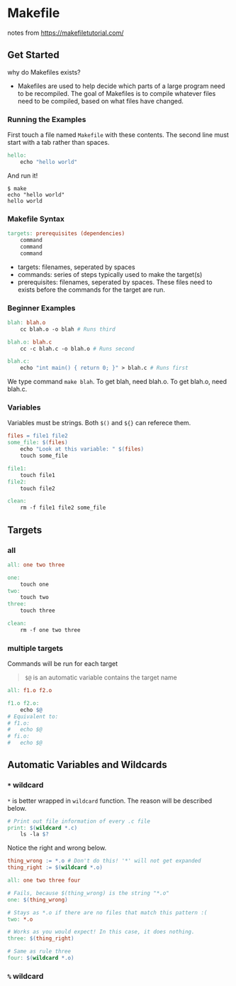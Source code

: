 # Makefile

notes from https://makefiletutorial.com/

## Get Started

why do Makefiles exists?

- Makefiles are used to help decide which parts of a large program need to be recompiled. The goal of Makefiles is to compile whatever files need to be compiled, based on what files have changed.

### Running the Examples

First touch a file named `Makefile` with these contents. The second line must start with a tab rather than spaces.

```makefile
hello:
    echo "hello world"
```

And run it!

```
$ make
echo "hello world"
hello world
```

### Makefile Syntax

```makefile
targets: prerequisites (dependencies)
    command
    command
    command
```

- targets: filenames, seperated by spaces
- commands: series of steps typically used to make the target(s)
- prerequisites: filenames, seperated by spaces. These files need to exists before the commands for the target are run.

### Beginner Examples

```makefile
blah: blah.o
    cc blah.o -o blah # Runs third

blah.o: blah.c
    cc -c blah.c -o blah.o # Runs second

blah.c:
    echo "int main() { return 0; }" > blah.c # Runs first
```

We type command `make blah`. To get blah, need blah.o. To get blah.o, need blah.c.

### Variables

Variables must be strings. Both `$()` and `${}` can referece them.

```makefile
files = file1 file2
some_file: $(files)
	echo "Look at this variable: " $(files)
	touch some_file

file1:
	touch file1
file2:
	touch file2

clean:
	rm -f file1 file2 some_file
```

## Targets

### all

```makefile
all: one two three

one:
	touch one
two:
	touch two
three:
	touch three

clean:
	rm -f one two three
```

### multiple targets

Commands will be run for each target

> `$@` is an automatic variable contains the target name

```makefile
all: f1.o f2.o

f1.o f2.o:
	echo $@
# Equivalent to:
# f1.o:
#	echo $@
# fi.o:
#	echo $@
```

## Automatic Variables and Wildcards

### `*` wildcard

`*` is better wrapped in `wildcard` function. The reason will be described below.

```makefile
# Print out file information of every .c file
print: $(wildcard *.c)
	ls -la $?
```

Notice the right and wrong below.


```makefile
thing_wrong := *.o # Don't do this! '*' will not get expanded
thing_right := $(wildcard *.o)

all: one two three four

# Fails, because $(thing_wrong) is the string "*.o"
one: $(thing_wrong)

# Stays as *.o if there are no files that match this pattern :(
two: *.o 

# Works as you would expect! In this case, it does nothing.
three: $(thing_right)

# Same as rule three
four: $(wildcard *.o)
```

### `%` wildcard
